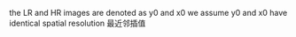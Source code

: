 the LR and HR images are denoted as y0 and x0
we assume y0 and x0 have identical spatial resolution 最近邻插值